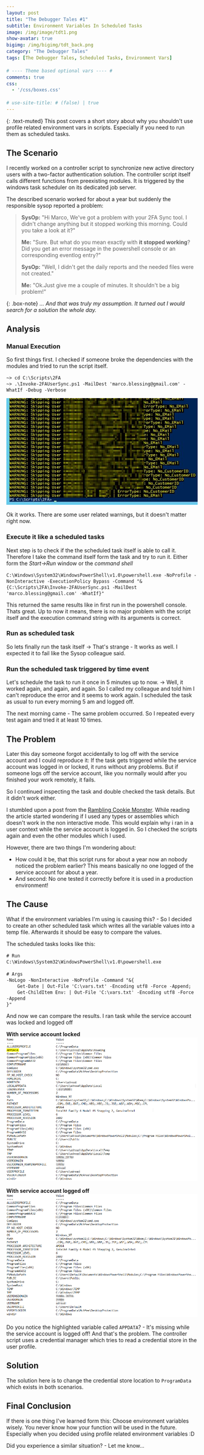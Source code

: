 ```yaml
---
layout: post
title: "The Debugger Tales #1"
subtitle: Environment Variables In Scheduled Tasks
image: /img/image/tdt1.png
show-avatar: true
bigimg: /img/bigimg/tdt_back.png
category: "The Debugger Tales"
tags: [The Debugger Tales, Scheduled Tasks, Environment Vars]

# ---- Theme based optional vars ---- #
comments: true
css:
  - '/css/boxes.css'

# use-site-title: # (false) | true
---
```

{: .text-muted}
This post covers a short story about why you shouldn't use profile related environment vars in
scripts. Especially if you need to run them as scheduled tasks.

## The Scenario
I recently worked on a controller script to synchronize new active directory users with a two-factor authentication
solution. The controller script itself calls different functions from preexisting modules. It is triggered by the
windows task scheduler on its dedicated job server.

The described scenario worked for about a year but suddenly the responsible sysop reported a problem:

> **SysOp:** "Hi Marco, We've got a problem with your 2FA Sync tool. I didn't change anything but it stopped working
this morning. Could you take a look at it?"
>
> **Me:** "Sure. But what do you mean exactly with **it stopped working**? Did you get an error message in the
powershell console or an corresponding eventlog entry?"
>
> **SysOp:** "Well, I didn't get the daily reports and the needed files were not created."
>
> **Me:** "Ok.Just give me a couple of minutes. It shouldn't be a big problem!"

{: .box-note}
*... And that was truly my assumption. It turned out I would search for a solution the whole day.*

## Analysis

### Manual Execution

So first things first. I checked if someone broke the dependencies with the modules and tried to run the script
itself.

```console
~> cd C:\Scripts\2FA
~> .\Invoke-2FAUserSync.ps1 -MailDest 'marco.blessing@gmail.com' -WhatIf -Debug -Verbose
```
![Console Run Result](/img/posts/2FAConsoleRun.jpg)

Ok it works. There are some user related warnings, but it doesn't matter right now.

### Execute it like a scheduled tasks

Next step is to check if the the scheduled task itself is able to call it. Therefore I take the command itself form
the task and try to run it. Either form the *Start->Run* window or the *command shell*

```console
C:\Windows\System32\WindowsPowerShell\v1.0\powershell.exe -NoProfile -NonInteractive -ExecutionPolicy Bypass -Command "&{C:\Scripts\2FA\Invoke-2FAUserSync.ps1 -MailDest 'marco.blessing@gmail.com' -WhatIf}"
```

This returned the same results like in first run in the powershell console. Thats great. Up to now it means, there
is no major problem with the script itself and the execution command string with its arguments is correct.

### Run as scheduled task

So lets finally run the task itself -> That's strange - It works as well. I expected it to fail like the Sysop
colleague said.

### Run the scheduled task triggered by time event

Let's schedule the task to run it once in 5 minutes up to now. -> Well, it worked again, and again, and again.
So I called my colleague and told him I can't reproduce the error and it seems to work again. I scheduled the
task as usual to run every morning 5 am and logged off.

The next morning came - The same problem occurred. So I repeated every test again and tried it at least 10 times.

## The Problem

Later this day someone forgot accidentally to log off with the service account and I could reproduce it:
If the task gets triggered while the service account was logged in or locked, it runs without any problems. But if
someone logs off the service account, like you normally would after you finished your work remotely, it fails.

So I continued inspecting the task and double checked the task details. But it didn't work either.

I stumbled upon a post from the [Rambling Cookie Monster](http://ramblingcookiemonster.github.io/Task-Scheduler/).
While reading the article started wondering if I used any types or assemblies which doesn't work in the non
interactive mode. This would explain why i ran in a user context while the service account is logged in. So I
checked the scripts again and even the other modules which I used.

However, there are two things I'm wondering about:

- How could it be, that this script runs for about a year now an nobody noticed the problem earlier?
  This means basically no one logged of the service account for about a year.
- And second: No one tested it correctly before it is used in a production environment!


## The Cause
What if the environment variables I'm using is causing this? - So I decided to create an other scheduled task which
writes all the variable values into a temp file. Afterwards it should be easy to compare the values.

The scheduled tasks looks like this:

```console
# Run
C:\Windows\System32\WindowsPowerShell\v1.0\powershell.exe

# Args
-NoLogo -NonInteractive -NoProfile -Command "&{
    Get-Date | Out-File 'C:\vars.txt' -Encoding utf8 -Force -Append;
    Get-ChildItem Env: | Out-File 'C:\vars.txt' -Encoding utf8 -Force -Append
}"
```

And now we can compare the results. I ran task while the service account was locked and logged off


**With service account locked**
![With locked user](/img/posts/stask1.png)

**With service account logged off**
![With locked user](/img/posts/stask2.png)

Do you notice the highlighted variable called `APPDATA`? - It's missing while the service account is logged off!
And that's the problem. The controller script uses a credential manager which tries to read a credential store in
the user profile.

## Solution

The solution here is to change the credential store location to `ProgramData` which exists in both scenarios.

## Final Conclusion

If there is one thing I've learned form this: Choose environment variables wisely. You never know how your function
will be used in the future. Especially when you decided using profile related environment variables :D

Did you experience a similar situation? - Let me know...
